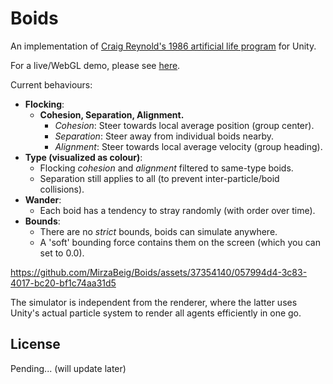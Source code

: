 # Boids

An implementation of [Craig Reynold's 1986 artificial life program](https://www.red3d.com/cwr/boids/) for Unity.

For a live/WebGL demo, please see [here](https://github.com/MirzaBeig/Boids-WebGL/tree/main).

Current behaviours:

- **Flocking**:
  - **Cohesion, Separation, Alignment.**
    - *Cohesion*: Steer towards local average position (group center).
    - *Separation*: Steer away from individual boids nearby.
    - *Alignment*: Steer towards local average velocity (group heading).   
- **Type (visualized as colour)**:
  - Flocking *cohesion* and *alignment* filtered to same-type boids.
  - Separation still applies to all (to prevent inter-particle/boid collisions).
- **Wander**:
  - Each boid has a tendency to stray randomly (with order over time).
- **Bounds**:
  - There are no *strict* bounds, boids can simulate anywhere.
  - A 'soft' bounding force contains them on the screen (which you can set to 0.0).

https://github.com/MirzaBeig/Boids/assets/37354140/057994d4-3c83-4017-bc20-bf1c74aa31d5

The simulator is independent from the renderer, where the latter uses Unity's actual particle system to render all agents efficiently in one go.

## License

Pending... (will update later)
